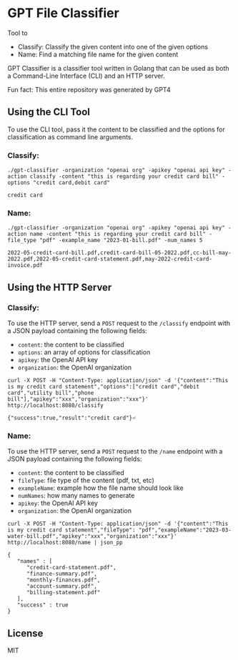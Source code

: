 # GPT File Classifier

Tool to 

- Classify: Classify the given content into one of the given options
- Name: Find a matching file name for the given content

GPT Classifier is a classifier tool written in Golang that can be used as both a Command-Line Interface (CLI) and an HTTP server. 

Fun fact: This entire repository was generated by GPT4

## Using the CLI Tool

To use the CLI tool, pass it the content to be classified and the options for classification as command line arguments.

### Classify: 

```
./gpt-classifier -organization "openai org" -apikey "openai api key" -action classify -content "this is regarding your credit card bill" -options "credit card,debit card"

credit card
```

### Name: 

```
./gpt-classifier -organization "openai org" -apikey "openai api key" -action name -content "this is regarding your credit card bill" -file_type "pdf" -example_name "2023-01-bill.pdf" -num_names 5

2022-05-credit-card-bill.pdf,credit-card-bill-05-2022.pdf,cc-bill-may-2022.pdf,2022-05-credit-card-statement.pdf,may-2022-credit-card-invoice.pdf
```

## Using the HTTP Server

### Classify:

To use the HTTP server, send a `POST` request to the `/classify` endpoint with a JSON payload containing the following fields:
- `content`: the content to be classified
- `options`: an array of options for classification
- `apikey`: the OpenAI API key
- `organization`: the OpenAI organization

```
curl -X POST -H "Content-Type: application/json" -d '{"content":"This is my credit card statement","options":["credit card","debit card","utility bill","phone bill"],"apikey":"xxx","organization":"xxx"}' http://localhost:8080/classify

{"success":true,"result":"credit card"}⏎
```

### Name:

To use the HTTP server, send a `POST` request to the `/name` endpoint with a JSON payload containing the following fields:
- `content`: the content to be classified
- `fileType`: file type of the content (pdf, txt, etc)
- `exampleName`: example how the file name should look like
- `numNames`: how many names to generate
- `apikey`: the OpenAI API key
- `organization`: the OpenAI organization

```
curl -X POST -H "Content-Type: application/json" -d '{"content":"This is my credit card statement","fileType": "pdf","exampleName":"2023-03-water-bill.pdf","apikey":"xxx","organization":"xxx"}' http://localhost:8080/name | json_pp

{
   "names" : [
      "credit-card-statement.pdf",
      "finance-summary.pdf",
      "monthly-finances.pdf",
      "account-summary.pdf",
      "billing-statement.pdf"
   ],
   "success" : true
}
```

## License

MIT